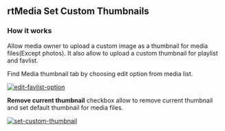 ## rtMedia Set Custom Thumbnails

### How it works
Allow media owner to upload a custom image as a thumbnail for media files(Except photos). It also allow to upload a custom thumbnail for playlist and favlist.

Find Media thumbnail tab by choosing edit option from media list.

[![edit-favlist-option](https://cloud.githubusercontent.com/assets/7771963/9272020/30883ace-429c-11e5-8442-25255ce5488f.png)](https://cloud.githubusercontent.com/assets/7771963/9272020/30883ace-429c-11e5-8442-25255ce5488f.png)

**Remove current thumbnail** checkbox allow to remove current thumbnail and set default thumbnail for media files.

[![set-custom-thumbnail](https://cloud.githubusercontent.com/assets/9261540/8899746/ef735202-3455-11e5-9267-46178f58f019.png)](https://cloud.githubusercontent.com/assets/9261540/8899746/ef735202-3455-11e5-9267-46178f58f019.png)
